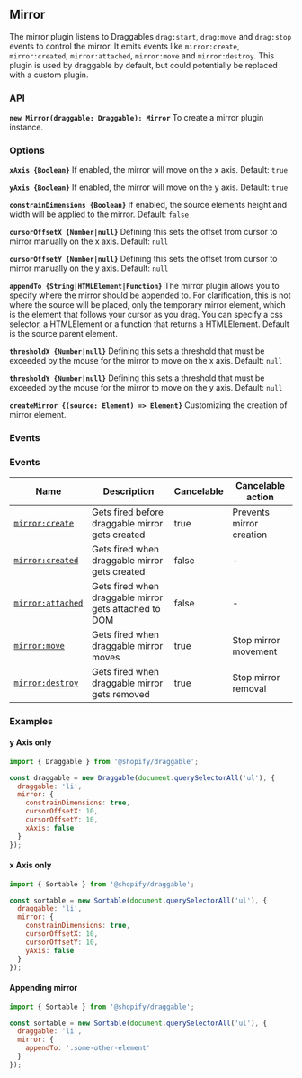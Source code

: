 ## Mirror

The mirror plugin listens to Draggables `drag:start`, `drag:move` and `drag:stop` events to control the mirror.
It emits events like `mirror:create`, `mirror:created`, `mirror:attached`, `mirror:move` and `mirror:destroy`.
This plugin is used by draggable by default, but could potentially be replaced with a custom plugin.

### API

**`new Mirror(draggable: Draggable): Mirror`**
To create a mirror plugin instance.

### Options

**`xAxis {Boolean}`**
If enabled, the mirror will move on the x axis. Default: `true`

**`yAxis {Boolean}`**
If enabled, the mirror will move on the y axis. Default: `true`

**`constrainDimensions {Boolean}`**
If enabled, the source elements height and width will be applied to the mirror. Default: `false`

**`cursorOffsetX {Number|null}`**
Defining this sets the offset from cursor to mirror manually on the x axis. Default: `null`

**`cursorOffsetY {Number|null}`**
Defining this sets the offset from cursor to mirror manually on the y axis. Default: `null`

**`appendTo {String|HTMLElement|Function}`**
The mirror plugin allows you to specify where the mirror should be appended to. For clarification,
this is not where the source will be placed, only the temporary mirror element, which is the element
that follows your cursor as you drag. You can specify a css selector, a HTMLElement or a function
that returns a HTMLElement. Default is the source parent element.

**`thresholdX {Number|null}`**
Defining this sets a threshold that must be exceeded by the mouse for the mirror to move on the x axis. Default: `null`

**`thresholdY {Number|null}`**
Defining this sets a threshold that must be exceeded by the mouse for the mirror to move on the y axis. Default: `null`

**`createMirror {(source: Element) => Element}`**
Customizing the creation of mirror element.

### Events
### Events

| Name                                | Description                                           | Cancelable | Cancelable action        |
| ----------------------------------- | ----------------------------------------------------- | ---------- | ------------------------ |
| [`mirror:create`][mirrorcreate]     | Gets fired before draggable mirror gets created       | true       | Prevents mirror creation |
| [`mirror:created`][mirrorcreated]   | Gets fired when draggable mirror gets created         | false      | -                        |
| [`mirror:attached`][mirrorattached] | Gets fired when draggable mirror gets attached to DOM | false      | -                        |
| [`mirror:move`][mirrormove]         | Gets fired when draggable mirror moves                | true       | Stop mirror movement     |
| [`mirror:destroy`][mirrordestroy]   | Gets fired when draggable mirror gets removed         | true       | Stop mirror removal      |

[mirrorcreate]: MirrorEvent#mirrorcreateevent
[mirrorcreated]: MirrorEvent#mirrorcreatedevent
[mirrorattached]: MirrorEvent#mirrorattachedevent
[mirrormove]: MirrorEvent#mirrormoveevent
[mirrordestroy]: MirrorEvent#mirrordestroyevent

### Examples

#### y Axis only

```js
import { Draggable } from '@shopify/draggable';

const draggable = new Draggable(document.querySelectorAll('ul'), {
  draggable: 'li',
  mirror: {
    constrainDimensions: true,
    cursorOffsetX: 10,
    cursorOffsetY: 10,
    xAxis: false
  }
});
```

#### x Axis only

```js
import { Sortable } from '@shopify/draggable';

const sortable = new Sortable(document.querySelectorAll('ul'), {
  draggable: 'li',
  mirror: {
    constrainDimensions: true,
    cursorOffsetX: 10,
    cursorOffsetY: 10,
    yAxis: false
  }
});
```

#### Appending mirror

```js
import { Sortable } from '@shopify/draggable';

const sortable = new Sortable(document.querySelectorAll('ul'), {
  draggable: 'li',
  mirror: {
    appendTo: '.some-other-element'
  }
});
```
